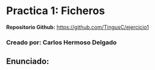 # Practica 1: Ficheros

**Repositorio Github:** https://github.com/TingusC/ejercicio1

### Creado por: Carlos Hermoso Delgado

## Enunciado:



